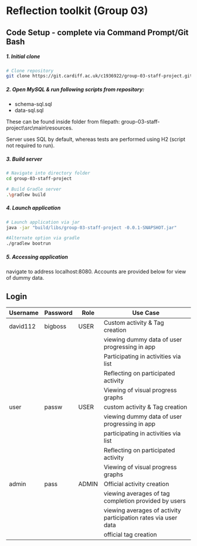 # Reflection toolkit (Group 03)

<div class="boxBorder">

## Code Setup - complete via Command Prompt/Git Bash

##### 1. Initial clone 
```bash
# Clone repository
git clone https://git.cardiff.ac.uk/c1936922/group-03-staff-project.git
```

##### 2. Open MySQL & run following scripts from repository:

- schema-sql.sql
- data-sql.sql

These can be found inside folder from filepath: group-03-staff-project\src\main\resources.

Server uses SQL by default, whereas tests are performed using H2 (script not required to run).

##### 3. Build server
```bash
# Navigate into directory folder
cd group-03-staff-project

# Build Gradle server 
.\gradlew build
```
##### 4. Launch application
```bash
# Launch application via jar
java -jar "build/libs/group-03-staff-project -0.0.1-SNAPSHOT.jar"

#Alternate option via gradle
./gradlew bootrun

```
##### 5. Accessing application

navigate to address localhost:8080. Accounts are provided below for view of dummy data. 
</div>

## Login ##

| Username | Password | Role | Use Case |
| ---------| -------- | ---- | -------- |
| david112 | bigboss  | USER | Custom activity & Tag creation |
|  |  |  | viewing dummy data of user progressing in app |
|  |  |  | Participating in activities via list |
|  |  |  | Reflecting on participated activity |
|  |  |  | Viewing of visual progress graphs |
| user | passw | USER | custom activity & Tag creation |
|  |  |  | viewing dummy data of user progressing in app |
|  |  |  | participating in activities via list |
|  |  |  | Reflecting on participated activity |
|  |  |  | Viewing of visual progress graphs |
| admin | pass  | ADMIN | Official activity creation |
|  |  |  | viewing averages of tag completion provided by users |
|  |  |  | viewing averages of activity participation rates via user data |
|  |  |  | official tag creation |
